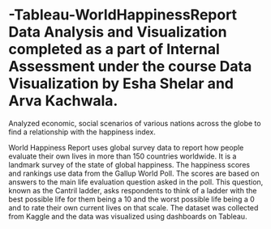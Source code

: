 # -Tableau-WorldHappinessReport Data Analysis and Visualization completed as a part of Internal Assessment under the course Data Visualization by Esha Shelar and Arva Kachwala.
Analyzed economic, social scenarios of various nations across the globe to find a relationship with the happiness index.

World Happiness Report uses global survey data to report how people evaluate their own lives in more than 150 countries worldwide. 
It is a landmark survey of the state of global happiness. The happiness scores and rankings use data from the Gallup World Poll. 
The scores are based on answers to the main life evaluation question asked in the poll. 
This question, known as the Cantril ladder, asks respondents to think of a ladder with the best possible life for them being a 10 and the worst possible life being a 0 and to rate their own current lives on that scale.
The dataset was collected from Kaggle and the data was visualized using dashboards on Tableau.

